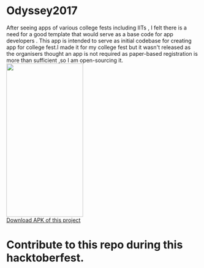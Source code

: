 # Odyssey2017
After seeing apps of various college fests including IITs , I felt there is a need for a good template that would serve as a base
code for app developers .
This app is intended to serve as initial codebase for creating app for college fest.I made it for my college fest but it wasn't released as the 
organisers thought an app is not required as paper-based registration is more than sufficient ,so I am open-sourcing it.
<br>
<img src="https://github.com/rishabh115/Odyssey2016/raw/screenshots/Screenshot_20170630-164950.png" width="200" height="400"/>
<br/>
[Download APK of this project](https://github.com/rishabh115/Odyssey2017/blob/master/app/app-release.apk)
# Contribute to this repo during this hacktoberfest. 
